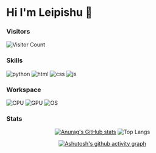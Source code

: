 # Hi I'm Leipishu 👋

### Visitors
![Visitor Count](https://profile-counter.glitch.me/leipishu/count.svg)

### Skills

![python](https://img.shields.io/badge/Python-3776AB?style=for-the-badge&logo=python&logoColor=white)
![html](https://img.shields.io/badge/HTML-239120?style=for-the-badge&logo=html5&logoColor=white)
![css](https://img.shields.io/badge/CSS-239120?&style=for-the-badge&logo=css3&logoColor=white)
![js](https://img.shields.io/badge/JavaScript-F7DF1E?style=for-the-badge&logo=javascript&logoColor=black)


### Workspace

![CPU](https://img.shields.io/badge/Intel-Core_i9_13980HX-0071C5?style=for-the-badge&logo=intel&logoColor=white)
![GPU](https://img.shields.io/badge/NVIDIA-RTX4060_Lap-76B900?style=for-the-badge&logo=nvidia&logoColor=white)
![OS](https://img.shields.io/badge/Windows-Win_11-0078D6?style=for-the-badge&logo=windows&logoColor=white)



### Stats

<div align="center">  

[![Anurag's GitHub stats](https://github-readme-stats.vercel.app/api?username=leipishu)](https://github.com/anuraghazra/github-readme-stats) 
![Top Langs](https://github-readme-stats.vercel.app/api/top-langs/?username=leipishu&layout=compact)


[![Ashutosh's github activity graph](https://github-readme-activity-graph.vercel.app/graph?username=leipishu&theme=github-compact)](https://github.com/ashutosh00710/github-readme-activity-graph)

</div>
